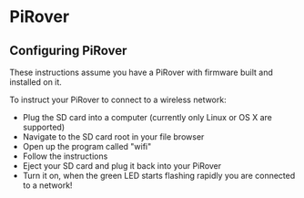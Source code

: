 PiRover
=======

## Configuring PiRover

These instructions assume you have a PiRover with firmware built and installed on it.

To instruct your PiRover to connect to a wireless network:
* Plug the SD card into a computer (currently only Linux or OS X are supported)
* Navigate to the SD card root in your file browser
* Open up the program called "wifi"
* Follow the instructions
* Eject your SD card and plug it back into your PiRover
* Turn it on, when the green LED starts flashing rapidly you are connected to a network!